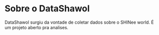 # Sobre o DataShawol
DataShawol surgiu da vontade de coletar dados sobre o SHINee world. É um projeto aberto pra analises. 
